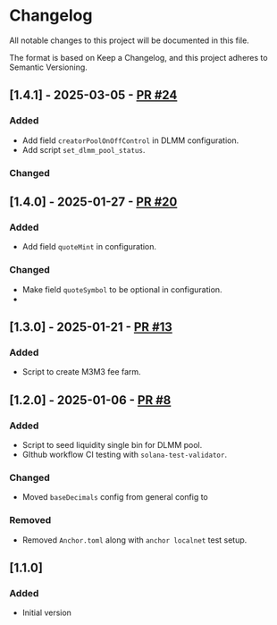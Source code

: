 # Changelog
All notable changes to this project will be documented in this file.

The format is based on Keep a Changelog, and this project adheres to Semantic Versioning.

## [1.4.1] - 2025-03-05 - [PR #24](https://github.com/MeteoraAg/meteora-pool-setup/pull/24)
### Added 
- Add field `creatorPoolOnOffControl` in DLMM configuration.
- Add script `set_dlmm_pool_status`.

### Changed

## [1.4.0] - 2025-01-27 - [PR #20](https://github.com/MeteoraAg/meteora-pool-setup/pull/20)
### Added 
- Add field `quoteMint` in configuration. 

### Changed
- Make field `quoteSymbol` to be optional in configuration.
- 

## [1.3.0] - 2025-01-21 - [PR #13](https://github.com/MeteoraAg/meteora-pool-setup/pull/13)
### Added 
- Script to create M3M3 fee farm.

## [1.2.0] - 2025-01-06 - [PR #8](https://github.com/MeteoraAg/meteora-pool-setup/pull/8)

### Added 
- Script to seed liquidity single bin for DLMM pool.
- GIthub workflow CI testing with `solana-test-validator`.

### Changed
- Moved `baseDecimals` config from general config to 

### Removed
- Removed `Anchor.toml` along with `anchor localnet` test setup.

## [1.1.0]

### Added
- Initial version